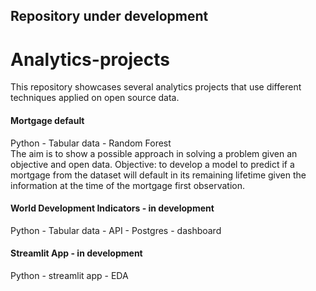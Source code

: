 ## Repository under development

# Analytics-projects
This repository showcases several analytics projects that use different techniques applied on open source data.


#### Mortgage default
Python - Tabular data - Random Forest<br>
The aim is to show a possible approach in solving a problem given an objective and open data.
Objective: to develop a model to predict if a mortgage from the dataset will default in its remaining lifetime given the information at the time of the mortgage first observation.


####  World Development Indicators - in development
Python - Tabular data - API - Postgres - dashboard


#### Streamlit App - in development
Python - streamlit app - EDA
